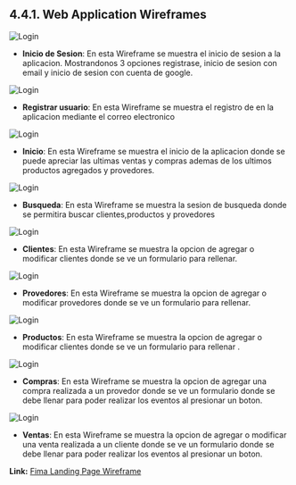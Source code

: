 ## 4.4.1. Web Application Wireframes
![Login](/Docs/Capitulo%20IV/4.4.%20Web%20Applications%20UX/img/Login.png)
* __Inicio de Sesion__: En esta Wireframe se muestra el inicio de sesion a la aplicacion. Mostrandonos 3 opciones registrase, inicio de sesion con email y inicio de sesion con cuenta de google.

![Login](/Docs/Capitulo%20IV/4.4.%20Web%20Applications%20UX/img/Sign%20Up.png)

* __Registrar usuario__: En esta Wireframe se muestra el registro de en la aplicacion mediante el correo electronico

![Login](/Docs/Capitulo%20IV/4.4.%20Web%20Applications%20UX/img/Home.png)

* __Inicio__: En esta Wireframe se muestra el inicio de la aplicacion donde se puede apreciar las ultimas ventas y compras ademas de los ultimos productos agregados y provedores.

![Login](/Docs/Capitulo%20IV/4.4.%20Web%20Applications%20UX/img/Search.png)

* __Busqueda__: En esta Wireframe se muestra la sesion de busqueda donde se permitira buscar clientes,productos y provedores

![Login](/Docs/Capitulo%20IV/4.4.%20Web%20Applications%20UX/img/Customers.png)

* __Clientes__: En esta Wireframe se muestra la opcion de agregar o modificar clientes donde se ve un formulario para rellenar.

![Login](/Docs/Capitulo%20IV/4.4.%20Web%20Applications%20UX/img/Provider.png)

* __Provedores__: En esta Wireframe se muestra la opcion de agregar o modificar provedores donde se ve un formulario para rellenar.

![Login](/Docs/Capitulo%20IV/4.4.%20Web%20Applications%20UX/img/Products.png)

* __Productos__: En esta Wireframe se muestra la opcion de agregar o modificar clientes donde se ve un formulario para rellenar .

![Login](/Docs/Capitulo%20IV/4.4.%20Web%20Applications%20UX/img/Shopping.png)

* __Compras__: En esta Wireframe se muestra la opcion de agregar una compra realizada a un provedor donde se ve un formulario donde se debe llenar para poder realizar los eventos al presionar un boton.

![Login](/Docs/Capitulo%20IV/4.4.%20Web%20Applications%20UX/img/Sales.png)

* __Ventas__: En esta Wireframe se muestra la opcion de agregar o modificar una venta realizada a un cliente donde se ve un formulario donde se debe llenar para poder realizar los eventos al presionar un boton.

__Link:__ [Fima Landing Page Wireframe](https://www.figma.com/file/2y7SILeC6TKvQiLySZRhTg/Landing-Page-UI-Design?type=design&node-id=0%3A1&mode=design&t=HmzY1zp2iZ0L76Ie-1)
